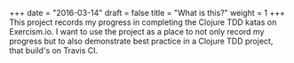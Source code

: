 +++
date = "2016-03-14"
draft = false
title = "What is this?"
weight = 1
+++
This project records my progress in completing the Clojure TDD katas on Exercism.io. I want to use the project as a place to not only record my progress but to also demonstrate best practice in a Clojure TDD project, that build's on Travis CI.
